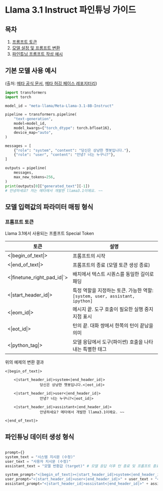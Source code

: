 # Llama 3.1 Instruct 파인튜닝 가이드

## 목차
1. [프롬프트 토큰](#프롬프트-토큰)
2. [모델 설정 및 프롬프트 변환](#모델-설정-및-프롬프트-변환)
3. [파인튜닝 프롬프트 작성 예시](#파인튜닝-프롬프트-작성-예시)

## 기본 모델 사용 예시 
(출처: [메타 공식 문서](https://llama.meta.com/docs/model-cards-and-prompt-formats/llama3_1), [메타 허깅 페이스 레포지터리](https://huggingface.co/meta-llama/Meta-Llama-3.1-8B-Instruct))
```python
import transformers
import torch

model_id = "meta-llama/Meta-Llama-3.1-8B-Instruct"

pipeline = transformers.pipeline(
    "text-generation",
    model=model_id,
    model_kwargs={"torch_dtype": torch.bfloat16},
    device_map="auto",
)

messages = [
    {"role": "system", "content": "당신은 상냥한 챗봇입니다."},
    {"role": "user", "content": "안녕? 너는 누구니?"},
]

outputs = pipeline(
    messages,
    max_new_tokens=256,
)
print(outputs[0]["generated_text"][-1])
# 안녕하세요? 저는 메타에서 개발한 llama3.1이에요. ~~
```

## 모델 입력값의 파라미터 매핑 형식

### 프롬프트 토큰

Llama 3.1에서 사용되는 프롬프트 Special Token

| 토큰 | 설명 |
|------|------|
| <\|begin_of_text\|> | 프롬프트의 시작 |
| <\|end_of_text\|> | 프롬프트의 종료 (모델 토큰 생성 종료) |
| <\|finetune_right_pad_id\|`> | 배치에서 텍스트 시퀀스를 동일한 길이로 패딩 |
| <\|start_header_id\|> | 특정 역할을 지정하는 토큰. 가능한 역할: `[system, user, assistant, ipython]` |
| <\|eom_id\|> | 메시지 끝. 도구 호출이 필요한 실행 중지 지점 표시 |
| <\|eot_id\|> | 턴의 끝. 대화 쌍에서 한쪽의 턴이 끝남을 의미 |
| <\|python_tag\|> | 모델 응답에서 도구(파이썬) 호출을 나타내는 특별한 태그 |

위의 예제의 변환 결과

    <|begin_of_text|>

        <|start_header_id|>system<|end_header_id|>
                    당신은 상냥한 챗봇입니다.<|eot_id|>
        
        <|start_header_id|>user<|end_header_id|>
                    안녕? 너는 누구니?<|eot_id|>
        
        <|start_header_id|>assistant<|end_header_id|>
                    안녕하세요? 메타에서 개발한 llama3.1이에요. ~~

    <|end_of_text|>
## 파인튜닝 데이터 생성 형식
```python

prompt={}
system_text = "시스템 지시문 (수정)" 
user_text = "사용자 지시문 (수정)" 
assistant_text = "모델 반환값 (target)" # 모델 응답 이후 턴 종료 및 프롬프트 종료 선언 "<|eot_id|><|end_of_text|>"

system_prompt="<|begin_of_text|><|start_header_id|>system<|end_header_id|>" + system_text + "<|eot_id|>" # 시스템 지시문 이후 턴 종료 선언 "<|eot_id|>"
user_prompt="<|start_header_id|>user<|end_header_id|>" + user_text + "<|eot_id|>" # 사용자 지시문 이후 턴 종료 선언 "<|eot_id|>"
assistant_prompt="<|start_header_id|>assistant<|end_header_id|>" + assistant_text + "<|eot_id|><|end_of_text|>" # 모델 응답 이후 턴 종료 및 프롬프트 종료 선언 "<|eot_id|><|end_of_text|>"

```